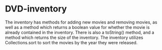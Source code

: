 # DVD-inventory

The inventory has methods for adding new movies and removing movies, as well as a method which returns a boolean value for whether the movie is already contained in the inventory. There is also a toString() method, and a method which returns the size of the inventory. The inventory utilizes Collections.sort to sort the movies by the year they were released.
